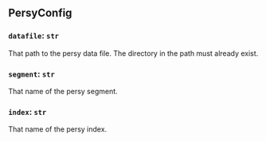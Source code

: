 ## PersyConfig

### `datafile`: `str`

That path to the persy data file. The directory in the path must already exist.

### `segment`: `str`

That name of the persy segment.

### `index`: `str`

That name of the persy index.

